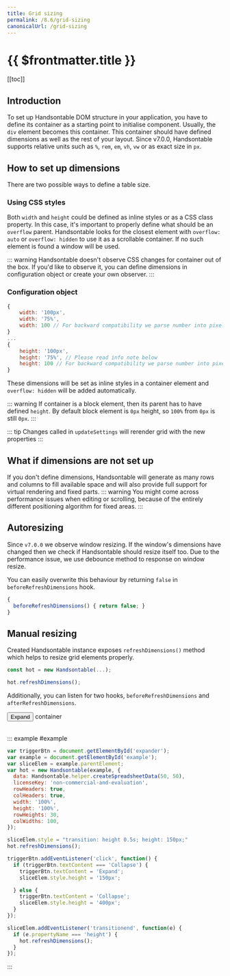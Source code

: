 ```yaml
---
title: Grid sizing
permalink: /8.6/grid-sizing
canonicalUrl: /grid-sizing
---
```


# {{ $frontmatter.title }}

[[toc]]

## Introduction

To set up Handsontable DOM structure in your application, you have to define its container as a starting point to initialise component. Usually, the `div` element becomes this container. This container should have defined dimensions as well as the rest of your layout. Since v7.0.0, Handsontable supports relative units such as `%`, `rem`, `em`, `vh`, `vw` or as exact size in `px`.

## How to set up dimensions

There are two possible ways to define a table size.

### Using CSS styles

Both `width` and `height` could be defined as inline styles or as a CSS class property. In this case, it's important to properly define what should be an `overflow` parent. Handsontable looks for the closest element with `overflow: auto` or `overflow: hidden` to use it as a scrollable container. If no such element is found a window will be used.

::: warning
Handsontable doesn't observe CSS changes for container out of the box.
If you'd like to observe it, you can define dimensions in configuration object or create your own observer.
:::

### Configuration object

```js
{
    width: '100px',
    width: '75%',
    width: 100 // For backward compatibility we parse number into pixels
}
...
{
    height: '100px',
    height: '75%', // Please read info note below
    height: 100 // For backward compatibility we parse number into pixels
}
```

These dimensions will be set as inline styles in a container element and `overflow: hidden` will be added automatically.

::: warning
If container is a block element, then its parent has to have defined `height`. By default block element is `0px` height, so `100%` from `0px` is still `0px`.
:::

::: tip
Changes called in `updateSettings` will rerender grid with the new properties
:::

## What if dimensions are not set up

If you don't define dimensions, Handsontable will generate as many rows and columns to fill available space and will also provide full support for virtual rendering and fixed parts.
::: warning
You might come across performance issues when editing or scrolling, because of the entirely different positioning algorithm for fixed areas.
:::
## Autoresizing

Since `v7.0.0` we observe window resizing. If the window's dimensions have changed then we check if Handsontable should resize itself too. Due to the performance issue, we use debounce method to response on window resize.

You can easily overwrite this behaviour by returning `false` in `beforeRefreshDimensions` hook.

```js
{
  beforeRefreshDimensions() { return false; }
}
```
## Manual resizing

Created Handsontable instance exposes `refreshDimensions()` method which helps to resize grid elements properly.

```js
const hot = new Handsontable(...);

hot.refreshDimensions();
```

Additionally, you can listen for two hooks, `beforeRefreshDimensions` and `afterRefreshDimensions`.

<button id="expander" className="button button--primary">Expand</button> container
<br/><br/>

::: example #example
```js
var triggerBtn = document.getElementById('expander');
var example = document.getElementById('example');
var sliceElem = example.parentElement;
var hot = new Handsontable(example, {
  data: Handsontable.helper.createSpreadsheetData(50, 50),
  licenseKey: 'non-commercial-and-evaluation',
  rowHeaders: true,
  colHeaders: true,
  width: '100%',
  height: '100%',
  rowHeights: 30,
  colWidths: 100,
});

sliceElem.style = "transition: height 0.5s; height: 150px;"
hot.refreshDimensions();

triggerBtn.addEventListener('click', function() {
  if (triggerBtn.textContent === 'Collapse') {
    triggerBtn.textContent = 'Expand';
    sliceElem.style.height = '150px';

  } else {
    triggerBtn.textContent = 'Collapse';
    sliceElem.style.height = '400px';
  }
});

sliceElem.addEventListener('transitionend', function(e) {
  if (e.propertyName === 'height') {
    hot.refreshDimensions();
  }
});
```
:::
